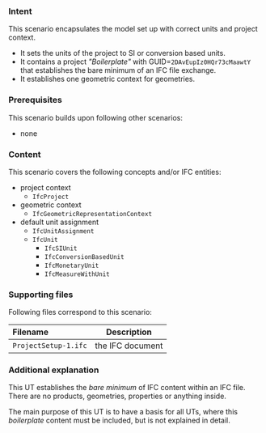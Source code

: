 
### Intent

This scenario encapsulates the model set up with correct units and project context.

- It sets the units of the project to SI or conversion based units.
- It contains a project *"Boilerplate"* with GUID=`2DAvEupIz0HQr73cMaawtY` 
   that establishes the bare minimum of an IFC file exchange.
- It establishes one geometric context for geometries.

### Prerequisites

This scenario builds upon following other scenarios:

- none

### Content

This scenario covers the following concepts and/or IFC entities:

- project context
    - `IfcProject`
- geometric context
    - `IfcGeometricRepresentationContext`
- default unit assignment
    - `IfcUnitAssignment`
    - `IfcUnit`
        - `IfcSIUnit`
	    - `IfcConversionBasedUnit`
	    - `IfcMonetaryUnit`
	    - `IfcMeasureWithUnit`

### Supporting files

Following files correspond to this scenario:

| Filename                          | Description                               |
|:----------------------------------|-------------------------------------------|
| `ProjectSetup-1.ifc`              | the IFC document                          |

### Additional explanation

This UT establishes the *bare minimum* of IFC content within an IFC file.
There are no products, geometries, properties or anything inside.

The main purpose of this UT is to have a basis for all UTs, where this *boilerplate* content must be included, but is not explained in detail.
